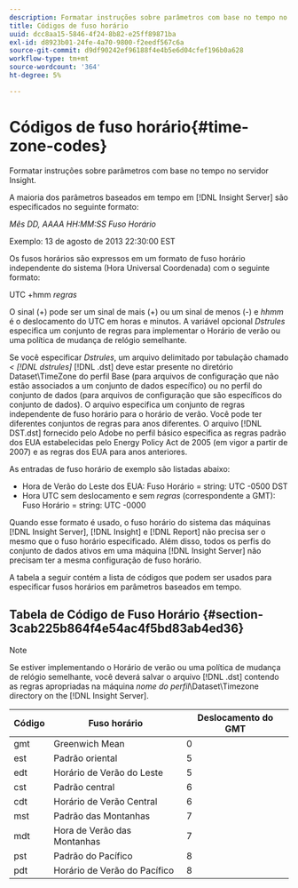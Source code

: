 ```yaml
---
description: Formatar instruções sobre parâmetros com base no tempo no servidor Insight.
title: Códigos de fuso horário
uuid: dcc8aa15-5846-4f24-8b82-e25ff89871ba
exl-id: d8923b01-24fe-4a70-9800-f2eedf567c6a
source-git-commit: d9df90242ef96188f4e4b5e6d04cfef196b0a628
workflow-type: tm+mt
source-wordcount: '364'
ht-degree: 5%

---
```


# Códigos de fuso horário{#time-zone-codes}

Formatar instruções sobre parâmetros com base no tempo no servidor Insight.

A maioria dos parâmetros baseados em tempo em [!DNL Insight Server] são especificados no seguinte formato:

*Mês DD, AAAA HH:MM:SS Fuso Horário*

Exemplo: 13 de agosto de 2013 22:30:00 EST

Os fusos horários são expressos em um formato de fuso horário independente do sistema (Hora Universal Coordenada) com o seguinte formato:

UTC +hmm *regras*

O sinal (+) pode ser um sinal de mais (+) ou um sinal de menos (-) e *hhmm* é o deslocamento do UTC em horas e minutos. A variável opcional *Dstrules* especifica um conjunto de regras para implementar o Horário de verão ou uma política de mudança de relógio semelhante.

Se você especificar *Dstrules*, um arquivo delimitado por tabulação chamado *&lt; [!DNL dstrules]* [!DNL .dst] deve estar presente no diretório Dataset\TimeZone do perfil Base (para arquivos de configuração que não estão associados a um conjunto de dados específico) ou no perfil do conjunto de dados (para arquivos de configuração que são específicos do conjunto de dados). O arquivo especifica um conjunto de regras independente de fuso horário para o horário de verão. Você pode ter diferentes conjuntos de regras para anos diferentes. O arquivo [!DNL DST.dst] fornecido pelo Adobe no perfil básico especifica as regras padrão dos EUA estabelecidas pelo Energy Policy Act de 2005 (em vigor a partir de 2007) e as regras dos EUA para anos anteriores.

As entradas de fuso horário de exemplo são listadas abaixo:

* Hora de Verão do Leste dos EUA: Fuso Horário = string: UTC -0500 DST
* Hora UTC sem deslocamento e sem *regras* (correspondente a GMT): Fuso Horário = string: UTC -0000

Quando esse formato é usado, o fuso horário do sistema das máquinas [!DNL Insight Server], [!DNL Insight] e [!DNL Report] não precisa ser o mesmo que o fuso horário especificado. Além disso, todos os perfis do conjunto de dados ativos em uma máquina [!DNL Insight Server] não precisam ter a mesma configuração de fuso horário.

A tabela a seguir contém a lista de códigos que podem ser usados para especificar fusos horários em parâmetros baseados em tempo.

## Tabela de Código de Fuso Horário {#section-3cab225b864f4e54ac4f5bd83ab4ed36}

>[!NOTE]
>
>Se estiver implementando o Horário de verão ou uma política de mudança de relógio semelhante, você deverá salvar o arquivo [!DNL .dst] contendo as regras apropriadas na máquina *nome do perfil*\Dataset\Timezone directory on the [!DNL Insight Server].

| Código | Fuso horário | Deslocamento do GMT |
|---|---|---|
| gmt | Greenwich Mean | 0 |
| est | Padrão oriental | 5 |
| edt | Horário de Verão do Leste | 5 |
| cst | Padrão central | 6 |
| cdt | Horário de Verão Central | 6 |
| mst | Padrão das Montanhas | 7 |
| mdt | Hora de Verão das Montanhas | 7 |
| pst | Padrão do Pacífico | 8 |
| pdt | Horário de Verão do Pacífico | 8 |

